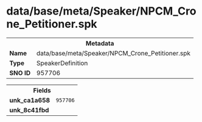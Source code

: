<h1>data/base/meta/Speaker/NPCM_Crone_Petitioner.spk</h1><table><tr><th colspan="100%">Metadata</th></tr><tr><td><b>Name</b></td><td>data/base/meta/Speaker/NPCM_Crone_Petitioner.spk</td></tr><tr><td><b>Type</b></td><td>SpeakerDefinition</td></tr><tr><td><b>SNO ID</b></td><td>957706</td></tr></table>

<table><tr><th colspan="100%">Fields</th></tr><tr><td><b>unk_ca1a658</b></td><td><code>957706</code></td></tr><tr><td><b>unk_8c41fbd</b></td><td></td></tr></table>

